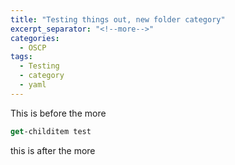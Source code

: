 ```yaml
---
title: "Testing things out, new folder category"
excerpt_separator: "<!--more-->"
categories:
  - OSCP
tags:
  - Testing
  - category
  - yaml
---
```


This is before the more

<!--more-->


```ps
get-childitem test
```

this is after the more

